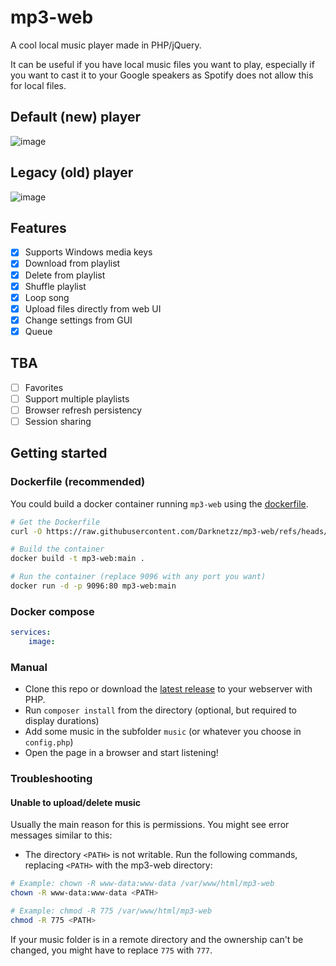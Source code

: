 # mp3-web
A cool local music player made in PHP/jQuery.

It can be useful if you have local music files you want to play, 
especially if you want to cast it to your Google speakers as Spotify does not allow this for local files.

## Default (new) player
![image](https://github.com/user-attachments/assets/c09b9566-930b-4e0e-9d4e-759124f956b6)

## Legacy (old) player
![image](https://github.com/user-attachments/assets/7a3589a4-34e5-4028-b525-9978008a71ba)


## Features
- [x] Supports Windows media keys
- [x] Download from playlist
- [x] Delete from playlist
- [x] Shuffle playlist
- [x] Loop song
- [x] Upload files directly from web UI
- [x] Change settings from GUI
- [x] Queue

## TBA
- [ ] Favorites
- [ ] Support multiple playlists
- [ ] Browser refresh persistency
- [ ] Session sharing

## Getting started

### Dockerfile (recommended)
You could build a docker container running `mp3-web` using the [dockerfile](https://raw.githubusercontent.com/Darknetzz/mp3-web/refs/heads/main/Dockerfile).
```bash
# Get the Dockerfile
curl -O https://raw.githubusercontent.com/Darknetzz/mp3-web/refs/heads/main/Dockerfile

# Build the container
docker build -t mp3-web:main .

# Run the container (replace 9096 with any port you want)
docker run -d -p 9096:80 mp3-web:main
```

### Docker compose
```yml
services:
    image: 
```

### Manual
* Clone this repo or download the [latest release](https://github.com/Darknetzz/mp3-web/releases/latest) to your webserver with PHP.
* Run `composer install` from the directory (optional, but required to display durations)
* Add some music in the subfolder `music` (or whatever you choose in `config.php`)
* Open the page in a browser and start listening!

### Troubleshooting

#### Unable to upload/delete music
Usually the main reason for this is permissions. You might see error messages similar to this:
* The directory `<PATH>` is not writable.
Run the following commands, replacing `<PATH>` with the mp3-web directory:
```bash
# Example: chown -R www-data:www-data /var/www/html/mp3-web
chown -R www-data:www-data <PATH>

# Example: chmod -R 775 /var/www/html/mp3-web
chmod -R 775 <PATH>
```

If your music folder is in a remote directory and the ownership can't be changed, you might have to replace `775` with `777`.
